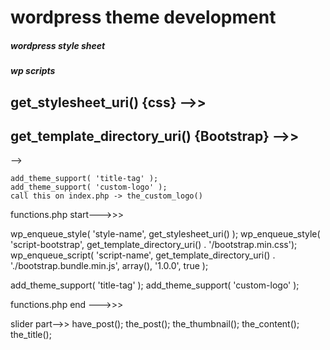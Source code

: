 # wordpress theme development
##### wordpress style sheet
##### wp scripts
 ## get_stylesheet_uri()  {css}  -->>   <link rel="stylesheet" href="<?php echo get_stylesheet_uri() ?>">
 ## get_template_directory_uri()   {Bootstrap} -->>  <link rel="stylesheet" href="<?=get_template_directory_uri()?>./bootstrap.min.css">
 <link rel="stylesheet" href="<?php echo get_stylesheet_uri() ?>"> -->
    <link rel="stylesheet" href="<?=get_template_directory_uri()?>./bootstrap.min.css"> 
    <script src="./bootstrap.bundle.min.js"></script>
    
    add_theme_support( 'title-tag' );
    add_theme_support( 'custom-logo' );
    call this on index.php -> the_custom_logo()




functions.php start--->>> 

wp_enqueue_style( 'style-name', get_stylesheet_uri() );
wp_enqueue_style( 'script-bootstrap', get_template_directory_uri() . '/bootstrap.min.css');
wp_enqueue_script( 'script-name', get_template_directory_uri() . './bootstrap.bundle.min.js', array(), '1.0.0', true );

add_theme_support( 'title-tag' );
add_theme_support( 'custom-logo' );

functions.php end --->>> 


slider part-->>
have_post();
the_post();
the_thumbnail();
the_content();
the_title();
